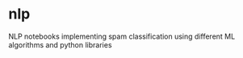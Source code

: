 # nlp
NLP notebooks implementing spam classification using different ML algorithms and python libraries
